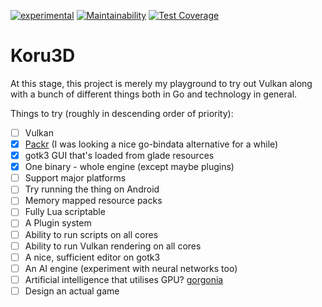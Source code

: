 [![experimental](http://badges.github.io/stability-badges/dist/experimental.svg)](http://github.com/badges/stability-badges)
[![Maintainability](https://api.codeclimate.com/v1/badges/db34287dcd1f3ad965cc/maintainability)](https://codeclimate.com/github/koru3d/koru/maintainability)
[![Test Coverage](https://api.codeclimate.com/v1/badges/db34287dcd1f3ad965cc/test_coverage)](https://codeclimate.com/github/koru3d/koru/test_coverage)

# Koru3D

At this stage, this project is merely my playground to try out Vulkan along
with a bunch of different things both in Go and technology in general.

Things to try (roughly in descending order of priority):
- [ ] Vulkan
- [x] [Packr](https://github.com/gobuffalo/packr) (I was looking a nice go-bindata alternative for a while)
- [x] gotk3 GUI that's loaded from glade resources
- [x] One binary - whole engine (except maybe plugins)
- [ ] Support major platforms
- [ ] Try running the thing on Android
- [ ] Memory mapped resource packs
- [ ] Fully Lua scriptable
- [ ] A Plugin system
- [ ] Ability to run scripts on all cores
- [ ] Ability to run Vulkan rendering on all cores
- [ ] A nice, sufficient editor on gotk3
- [ ] An AI engine (experiment with neural networks too)
- [ ] Artificial intelligence that utilises GPU? [gorgonia](https://github.com/gorgonia/gorgonia)
- [ ] Design an actual game